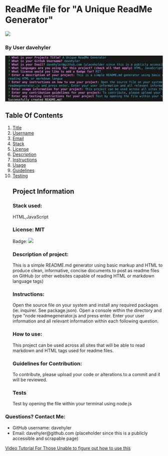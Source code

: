 <h1 id="title">ReadMe file for "A Unique ReadMe Generator"</h1><img src = "https://badgen.net/badge/license/MIT">
<h3>By User davehyler</h3>
<!-- Optional Screenshot will show if user places one within the same directory as this readme. -->
<p><img src = "screenshot.png"></p> 
<nav>
<h2>Table Of Contents</h2>
<ol>
<li><a href="#title">Title</a></li>
<li><a href="#username">Username</a></li>
<li><a href="#email">Email</a></li>
<li><a href="#stack">Stack</a></li>
<li><a href="#license">License</a></li>
<li><a href="#description">Description</a></li>
<li><a href="#instructions">Instructions</a></li>
<li><a href="#usage">Usage</a></li>
<li><a href="#guidelines">Guidelines</a></li>
<li><a href="#testing">Testing</a></li>
</ol>
</nav>
<ul class="list-group">
<h2>Project Information</h2>
<h3 id="stack">Stack used:</h3>
<p>HTML,JavaScript</p>
<h3 id="license">License: MIT</h3>
<p>Badge: <img src = "https://badgen.net/badge/license/MIT"></p>
<h3 id="description">Description of project:</h3>
<p>This is a simple README.md generator using basic markup and HTML to produce clean, informative, concise documents to post as readme files on GitHub (or other websites capable of reading HTML or markdown language tags)</p>
<h3 id="instructions">Instructions:</h3>
<p>Open the source file on your system and install any required packages (ie: inquirer. See package.json). Open a console within the directory and type "node readmegenerator.js and press enter. Enter your user information and all relevant information within each following question.</p>
<h3 id="usage">How to use:</h3>
<p>This project can be used across all sites that will be able to read markdown and HTML tags used for readme files.</p>
<h3 id="guidelines">Guidelines for Contribution:</h3>
<p>To contribute, please upload your code or alterations to a commit and it will be reviewed.</p>
<h3 id="testing">Tests</h3>
<p>Test by opening the file within your terminal using node.js</p>
</ul>
<h3>Questions? Contact Me:</h3>
<ul class="list-group">
<li class="list-group-item">GitHub username: davehyler</li>
<li class="list-group-item">Email:  davehyler@github.com (placeholder since this is a publicly accessible and scrapable page)</li>
</ul>
<a href = "https://app.screencastify.com/v3/watch/WyreqWfdYCzqPPtEFKya">Video Tutorial For Those Unable to figure out how to use this</a>
